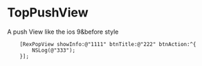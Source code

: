 # TopPushView


A push View like the ios 9&before style


```IOS
    [RexPopView showInfo:@"1111" btnTitle:@"222" btnAction:^{
        NSLog(@"333");
    }];
```
